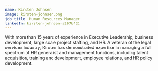 ```yaml
---
name: Kirsten Johnsen
image: kirsten-johnsen.png
job_title: Human Resources Manager
linkedIn: kirsten-johnsen-a267b421
---
```


With more than 15 years of experience in Executive Leadership, business development, large scale project staffing, and HR. A veteran of the legal services industry, Kirsten has demonstrated expertise in managing a full spectrum of HR generalist and management functions, including talent acquisition, training and development, employee relations, and HR policy development.
